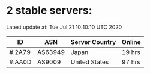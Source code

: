 # 2 stable servers:

Latest update at: Tue Jul 21 10:10:10 UTC 2020

| ID | ASN | Server Country | Online |
| -- | --- | -------------- | ------ |
| #.2A79 | AS63949 | Japan | 19 hrs |
| #.AA0D | AS9009 | United States | 97 hrs |


